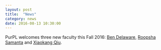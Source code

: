 ```yaml
---
layout: post
title:  "News"
category: news
date: 2016-08-13 10:30:00
---
```


PurPL welcomes three new faculty this Fall 2016: [Ben Delaware](https://people.csail.mit.edu/bendy/),
[Roopsha Samanta](https://www.cs.purdue.edu/homes/roopsha/) and [Xiaokang Qiu](https://people.csail.mit.edu/xkqiu/).
